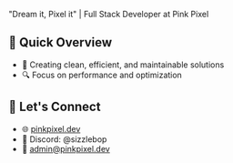 "Dream it, Pixel it" | Full Stack Developer at Pink Pixel

## 🚀 Quick Overview
- 🎨 Creating clean, efficient, and maintainable solutions
- 🔍 Focus on performance and optimization

## 🤝 Let's Connect
- 🌐 [pinkpixel.dev](http://pinkpixel.dev)
- 💬 Discord: @sizzlebop
- 📧 admin@pinkpixel.dev

<!---
sizzlebop/sizzlebop is a ✨ special ✨ repository because its `README.md` (this file) appears on your GitHub profile.
You can click the Preview link to take a look at your changes.
--->
